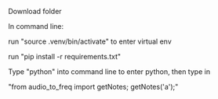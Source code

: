Download folder

In command line:

run "source .venv/bin/activate" to enter virtual env

run "pip install -r requirements.txt"

Type "python" into command line to enter python, then type in 

"from audio_to_freq import getNotes; getNotes('a');"
